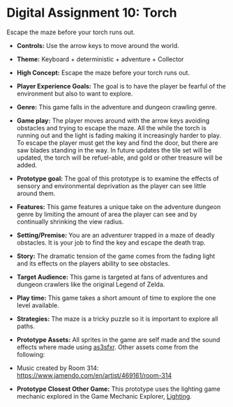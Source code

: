 # Digital Assignment 10: Torch
Escape the maze before your torch runs out.

* **Controls:** Use the arrow keys to move around the world.

* **Theme:** Keyboard + deterministic + adventure + Collector

* **High Concept:** Escape the maze before your torch runs out.

* **Player Experience Goals:** The goal is to have the player be fearful of the environment but also to want to explore.

* **Genre:** This game falls in the adventure and dungeon crawling genre.

* **Game play:** The player moves around with the arrow keys avoiding obstacles and trying to escape the maze. All the while the torch is running out and the light is fading making it increasingly harder to play. To escape the player must get the key and find the door, but there are saw blades standing in the way.
In future updates the tile set will be updated, the torch will be refuel-able, and gold or other treasure will be added.

* **Prototype goal:** The goal of this prototype is to examine the effects of sensory and environmental deprivation as the player can see 
little around them.

* **Features:** This game features a unique take on the adventure dungeon genre by limiting the amount of area the player can see and by continually shrinking the view radius.

* **Setting/Premise:** You are an adventurer trapped in a maze of deadly obstacles. It is your job to find the key and escape the death trap.

* **Story:** The dramatic tension of the game comes from the fading light and its effects on the players ability to see obstacles.

* **Target Audience:** This game is targeted at fans of adventures and dungeon crawlers like the original Legend of Zelda.

* **Play time:** This game takes a short amount of time to explore the one level available.

* **Strategies:** The maze is a tricky puzzle so it is important to explore all paths.

* **Prototype Assets:** All sprites in the game are self made and the sound effects where made using
[as3sfxr](http://www.superflashbros.net/as3sfxr/). Other assets come from the following:
 * Music created by Room 314: https://www.jamendo.com/en/artist/469161/room-314

* **Prototype Closest Other Game:** This prototype uses the lighting game mechanic explored in the Game Mechanic Explorer, [Lighting](http://gamemechanicexplorer.com/#lighting-3).
